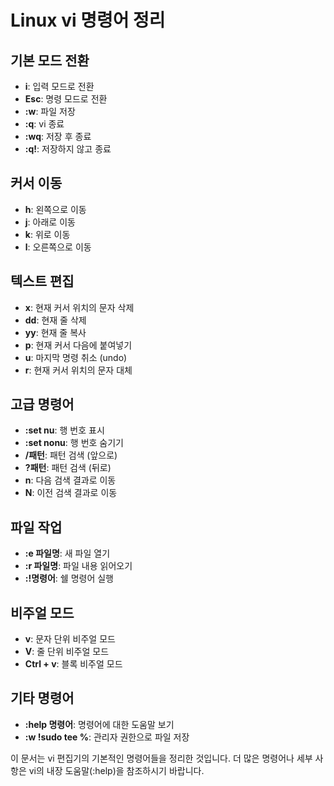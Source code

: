 # Linux vi 명령어 정리

## 기본 모드 전환
- **i**: 입력 모드로 전환
- **Esc**: 명령 모드로 전환
- **:w**: 파일 저장
- **:q**: vi 종료
- **:wq**: 저장 후 종료
- **:q!**: 저장하지 않고 종료

## 커서 이동
- **h**: 왼쪽으로 이동
- **j**: 아래로 이동
- **k**: 위로 이동
- **l**: 오른쪽으로 이동

## 텍스트 편집
- **x**: 현재 커서 위치의 문자 삭제
- **dd**: 현재 줄 삭제
- **yy**: 현재 줄 복사
- **p**: 현재 커서 다음에 붙여넣기
- **u**: 마지막 명령 취소 (undo)
- **r**: 현재 커서 위치의 문자 대체

## 고급 명령어
- **:set nu**: 행 번호 표시
- **:set nonu**: 행 번호 숨기기
- **/패턴**: 패턴 검색 (앞으로)
- **?패턴**: 패턴 검색 (뒤로)
- **n**: 다음 검색 결과로 이동
- **N**: 이전 검색 결과로 이동

## 파일 작업
- **:e 파일명**: 새 파일 열기
- **:r 파일명**: 파일 내용 읽어오기
- **:!명령어**: 쉘 명령어 실행

## 비주얼 모드
- **v**: 문자 단위 비주얼 모드
- **V**: 줄 단위 비주얼 모드
- **Ctrl + v**: 블록 비주얼 모드

## 기타 명령어
- **:help 명령어**: 명령어에 대한 도움말 보기
- **:w !sudo tee %**: 관리자 권한으로 파일 저장

이 문서는 vi 편집기의 기본적인 명령어들을 정리한 것입니다. 더 많은 명령어나 세부 사항은 vi의 내장 도움말(:help)을 참조하시기 바랍니다.